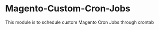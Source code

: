 Magento-Custom-Cron-Jobs
========================

This module is to schedule custom Magento Cron Jobs through crontab